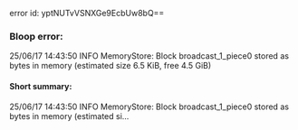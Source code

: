 error id: yptNUTvVSNXGe9EcbUw8bQ==
### Bloop error:

25/06/17 14:43:50 INFO MemoryStore: Block broadcast_1_piece0 stored as bytes in memory (estimated size 6.5 KiB, free 4.5 GiB)
#### Short summary: 

25/06/17 14:43:50 INFO MemoryStore: Block broadcast_1_piece0 stored as bytes in memory (estimated si...